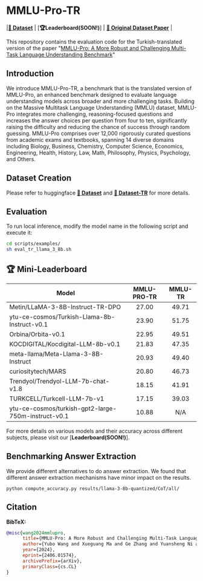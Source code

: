 # MMLU-Pro-TR

|[**🤗 Dataset**](https://huggingface.co/datasets/bezir/MMLU-pro-TR) | [**🏆Leaderboard(SOON!)**] | [**📖 Original Dataset Paper**](https://arxiv.org/abs/2406.01574) |

This repository contains the evaluation code for the Turkish-translated version of the paper "[MMLU-Pro: A More Robust and Challenging Multi-Task Language Understanding Benchmark](https://arxiv.org/abs/2406.01574.pdf)"

## Introduction
We introduce MMLU-Pro-TR, a benchmark that is the translated version of MMLU-Pro, an enhanced benchmark designed to evaluate language understanding models across broader and more challenging tasks. Building on the Massive Multitask Language Understanding (MMLU) dataset, MMLU-Pro integrates more challenging, reasoning-focused questions and increases the answer choices per question from four to ten, significantly raising the difficulty and reducing the chance of success through random guessing. MMLU-Pro comprises over 12,000 rigorously curated questions from academic exams and textbooks, spanning 14 diverse domains including Biology, Business, Chemistry, Computer Science, Economics, Engineering, Health, History, Law, Math, Philosophy, Physics, Psychology, and Others.  


## Dataset Creation
Please refer to huggingface [**🤗 Dataset**](https://huggingface.co/datasets/TIGER-Lab/MMLU-Pro) and [**🤗 Dataset-TR**](https://huggingface.co/datasets/bezir/MMLU-pro-TR) for more details.

## Evaluation

To run local inference, modify the model name in the following script and execute it:

```bash
cd scripts/examples/
sh eval_tr_llama_3_8b.sh
```

## 🏆 Mini-Leaderboard
| Model                                                     |   MMLU-PRO-TR   | MMLU-TR | 
|-----------------------------------------------------------|:---------------:|:-------:|
| Metin/LLaMA-3-8B-Instruct-TR-DPO                          | 27.00           | 49.71
| ytu-ce-cosmos/Turkish-Llama-8b-Instruct-v0.1              | 23.90           | 51.75
| Orbina/Orbita-v0.1                                        | 22.95           | 49.51
| KOCDIGITAL/Kocdigital-LLM-8b-v0.1                         | 21.83           | 47.35
| meta-llama/Meta-Llama-3-8B-Instruct                       | 20.93           | 49.40
| curiositytech/MARS                                        | 20.80           | 46.73
| Trendyol/Trendyol-LLM-7b-chat-v1.8                        | 18.15           | 41.91
| TURKCELL/Turkcell-LLM-7b-v1                               | 17.15           | 39.03
| ytu-ce-cosmos/turkish-gpt2-large-750m-instruct-v0.1       | 10.88           | N/A

For more details on various models and their accuracy across different subjects, please visit our [**Leaderboard(SOON!)**].

## Benchmarking Answer Extraction
We provide different alternatives to do answer extraction. We found that different answer extraction mechanisms have minor impact on the results.
```
python compute_accuracy.py results/llama-3-8b-quantized/CoT/all/
```

## Citation

**BibTeX:**
```bibtex
@misc{wang2024mmlupro,
      title={MMLU-Pro: A More Robust and Challenging Multi-Task Language Understanding Benchmark}, 
      author={Yubo Wang and Xueguang Ma and Ge Zhang and Yuansheng Ni and Abhranil Chandra and Shiguang Guo and Weiming Ren and Aaran Arulraj and Xuan He and Ziyan Jiang and Tianle Li and Max Ku and Kai Wang and Alex Zhuang and Rongqi Fan and Xiang Yue and Wenhu Chen},
      year={2024},
      eprint={2406.01574},
      archivePrefix={arXiv},
      primaryClass={cs.CL}
}
```
